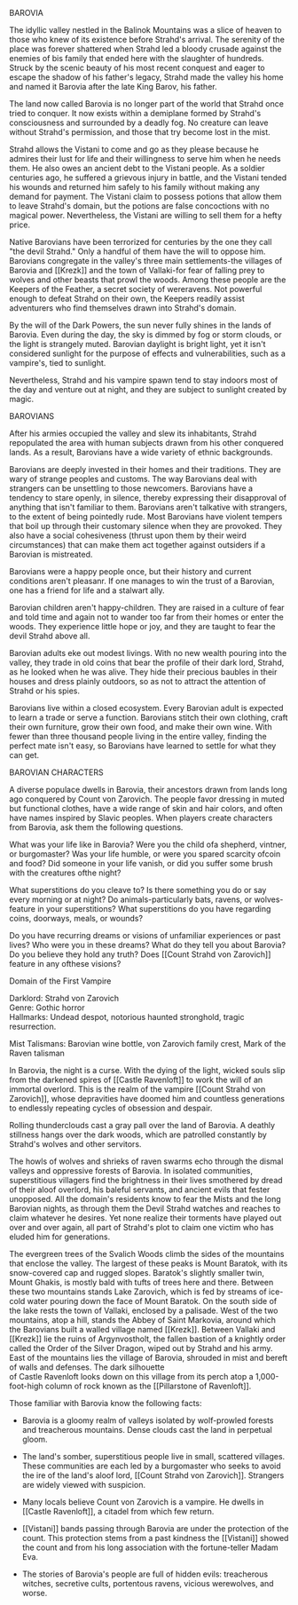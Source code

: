 BAROVIA

The idyllic valley nestled in the Balinok Mountains was a slice of heaven to those who knew of its existence before Strahd's arrival. The serenity of the place was forever shattered when Strahd led a bloody crusade against the enemies of bis family that ended here with the slaughter of hundreds. Struck by the scenic beauty of his most recent conquest and eager to escape the shadow of his father's legacy, Strahd made the valley his home and named it Barovia after the late King Barov, his father.

The land now called Barovia is no longer part of the world that Strahd once tried to conquer. It now exists within a demiplane formed by Strahd's consciousness and surrounded by a deadly fog. No creature can leave without Strahd's permission, and those that try become lost in the mist.

Strahd allows the Vistani to come and go as they please because he admires their lust for life and their willingness to serve him when he needs them. He also owes an ancient debt to the Vistani people. As a soldier centuries ago, he suffered a grievous injury in battle, and the Vistani tended his wounds and returned him safely to his family without making any demand for payment. The Vistani claim to possess potions that allow them to leave Strahd's domain, but the potions are false concoctions with no magical power. Nevertheless, the Vistani are willing to sell them for a hefty price.

Native Barovians have been terrorized for centuries by the one they call "the devil Strahd." Only a handful of them have the will to oppose him. Barovians congregate in the valley's three main settlements-the villages of Barovia and [[Krezk]] and the town of Vallaki-for fear of falling prey to wolves and other beasts that prowl the woods. Among these people are the Keepers of the Feather, a secret society of wereravens. Not powerful enough to defeat Strahd on their own, the Keepers readily assist adventurers who find themselves drawn into Strahd's domain.

By the will of the Dark Powers, the sun never fully shines in the lands of Barovia. Even during the day, the sky is dimmed by fog or storm clouds, or the light is strangely muted. Barovian daylight is bright light, yet it isn't considered sunlight for the purpose of effects and vulnerabilities, such as a vampire's, tied to sunlight.

Nevertheless, Strahd and his vampire spawn tend to stay indoors most of the day and venture out at night, and they are subject to sunlight created by magic.

BAROVIANS

After his armies occupied the valley and slew its inhabitants, Strahd repopulated the area with human subjects drawn from his other conquered lands. As a result, Barovians have a wide variety of ethnic backgrounds.

Barovians are deeply invested in their homes and their traditions. They are wary of strange peoples and customs. The way Barovians deal with strangers can be unsettling to those newcomers. Barovians have a tendency to stare openly, in silence, thereby expressing their disapproval of anything that isn't familiar to them. Barovians aren't talkative with strangers, to the extent of being pointedly rude. Most Barovians have violent tempers that boil up through their customary silence when they are provoked. They also have a social cohesiveness (thrust upon them by their weird circumstances) that can make them act together against outsiders if a Barovian is mistreated.

Barovians were a happy people once, but their history and current conditions aren't pleasanr. If one manages to win the trust of a Barovian, one has a friend for life and a stalwart ally.

Barovian children aren't happy-children. They are raised in a culture of fear and told time and again not to wander too far from their homes or enter the woods. They experience little hope or joy, and they are taught to fear the devil Strahd above all.

Barovian adults eke out modest livings. With no new wealth pouring into the valley, they trade in old coins that bear the profile of their dark lord, Strahd, as he looked when he was alive. They hide their precious baubles in their houses and dress plainly outdoors, so as not to attract the attention of Strahd or his spies.

Barovians live within a closed ecosystem. Every Barovian adult is expected to learn a trade or serve a function. Barovians stitch their own clothing, craft their own furniture, grow their own food, and make their own wine. With fewer than three thousand people living in the entire valley, finding the perfect mate isn't easy, so Barovians have learned to settle for what they can get.

BAROVIAN CHARACTERS

A diverse populace dwells in Barovia, their ancestors drawn from lands long ago conquered by Count von Zarovich. The people favor dressing in muted but functional clothes, have a wide range of skin and hair colors, and often have names inspired by Slavic peoples. When players create characters from Barovia, ask them the following questions.

What was your life like in Barovia? Were you the child ofa shepherd, vintner, or burgomaster? Was your life humble, or were you spared scarcity ofcoin and food? Did someone in your life vanish, or did you suffer some brush with the creatures ofthe night?

What superstitions do you cleave to? Is there something you do or say every morning or at night? Do animals-particularly bats, ravens, or wolves-feature in your superstitions? What superstitions do you have regarding coins, doorways, meals, or wounds?

Do you have recurring dreams or visions of unfamiliar experiences or past lives? Who were you in these dreams? What do they tell you about Barovia? Do you believe they hold any truth? Does [[Count Strahd von Zarovich]] feature in any ofthese visions?

Domain of the First Vampire

Darklord: Strahd von Zarovich  
Genre: Gothic horror  
Hallmarks: Undead despot, notorious haunted stronghold, tragic resurrection.

Mist Talismans: Barovian wine bottle, von Zarovich family crest, Mark of the Raven talisman

In Barovia, the night is a curse. With the dying of the light, wicked souls slip from the darkened spires of [[Castle Ravenloft]] to work the will of an immortal overlord. This is the realm of the vampire [[Count Strahd von Zarovich]], whose depravities have doomed him and countless generations to endlessly repeating cycles of obsession and despair.

Rolling thunderclouds cast a gray pall over the land of Barovia. A deathly stillness hangs over the dark woods, which are patrolled constantly by Strahd's wolves and other servitors.

The howls of wolves and shrieks of raven swarms echo through the dismal valleys and oppressive forests of Barovia. In isolated communities, superstitious villagers find the brightness in their lives smothered by dread of their aloof overlord, his baleful servants, and ancient evils that fester unopposed. All the domain's residents know to fear the Mists and the long Barovian nights, as through them the Devil Strahd watches and reaches to claim whatever he desires. Yet none realize their torments have played out over and over again, all part of Strahd's plot to claim one victim who has eluded him for generations.

The evergreen trees of the Svalich Woods climb the sides of the mountains that enclose the valley. The largest of these peaks is Mount Baratok, with its snow-covered cap and rugged slopes. Baratok's slightly smaller twin, Mount Ghakis, is mostly bald with tufts of trees here and there. Between these two mountains stands Lake Zarovich, which is fed by streams of ice-cold water pouring down the face of Mount Baratok. On the south side of the lake rests the town of Vallaki, enclosed by a palisade. West of the two mountains, atop a hill, stands the Abbey of Saint Markovia, around which the Barovians built a walled village named [[Krezk]]. Between Vallaki and [[Krezk]] lie the ruins of Argynvostholt, the fallen bastion of a knightly order called the Order of the Silver Dragon, wiped out by Strahd and his army. East of the mountains lies the village of Barovia, shrouded in mist and bereft of walls and defenses. The dark silhouette  
of Castle Ravenloft looks down on this village from its perch atop a 1,000-foot-high column of rock known as the [[Pillarstone of Ravenloft]].

Those familiar with Barovia know the following facts:

-   Barovia is a gloomy realm of valleys isolated by wolf-prowled forests and treacherous mountains. Dense clouds cast the land in perpetual gloom.

-   The land's somber, superstitious people live in small, scattered villages. These communities are each led by a burgomaster who seeks to avoid the ire of the land's aloof lord, [[Count Strahd von Zarovich]]. Strangers are widely viewed with suspicion.

-   Many locals believe Count von Zarovich is a vampire. He dwells in [[Castle Ravenloft]], a citadel from which few return.

-   [[Vistani]] bands passing through Barovia are under the protection of the count. This protection stems from a past kindness the [[Vistani]] showed the count and from his long association with the fortune-teller Madam Eva.

-   The stories of Barovia's people are full of hidden evils: treacherous witches, secretive cults, portentous ravens, vicious werewolves, and worse.